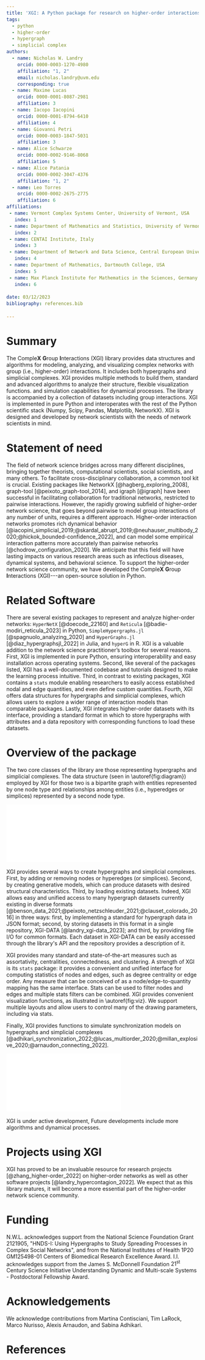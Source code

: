 ```yaml
---
title: 'XGI: A Python package for research on higher-order interactions'
tags:
  - python
  - higher-order
  - hypergraph
  - simplicial complex
authors:
  - name: Nicholas W. Landry
    orcid: 0000-0003-1270-4980
    affiliation: "1, 2"
    email: nicholas.landry@uvm.edu
    corresponding: true
  - name: Maxime Lucas
    orcid: 0000-0001-8087-2981
    affiliation: 3
  - name: Iacopo Iacopini
    orcid: 0000-0001-8794-6410
    affiliation: 4
  - name: Giovanni Petri
    orcid: 0000-0003-1847-5031
    affiliation: 3
  - name: Alice Schwarze
    orcid: 0000-0002-9146-8068
    affiliation: 5
  - name: Alice Patania
    orcid: 0000-0002-3047-4376
    affiliation: "1, 2"
  - name: Leo Torres
    orcid: 0000-0002-2675-2775
    affiliation: 6
affiliations:
 - name: Vermont Complex Systems Center, University of Vermont, USA
   index: 1
 - name: Department of Mathematics and Statistics, University of Vermont, USA
   index: 2
 - name: CENTAI Institute, Italy
   index: 3
 - name: Department of Network and Data Science, Central European University, Austria
   index: 4
 - name: Department of Mathematics, Dartmouth College, USA
   index: 5
 - name: Max Planck Institute for Mathematics in the Sciences, Germany
   index: 6

date: 03/12/2023
bibliography: references.bib

---
```


# Summary
The Comple**X** **G**roup **I**nteractions (XGI) library provides data structures and algorithms for modeling, analyzing, and visualizing complex networks with group (i.e., higher-order) interactions. It includes both hypergraphs and simplicial complexes. XGI provides multiple methods to build them, standard and advanced algorithms to analyze their structure, flexible visualization functions. and simulation capabilities for dynamical processes. The library is accompanied by a collection of datasets including group interactions. XGI is implemented in pure Python and interoperates with the rest of the Python scientific stack (Numpy, Scipy, Pandas, Matplotlib, NetworkX). XGI is designed and developed by network scientists with the needs of network scientists in mind.

# Statement of need
The field of network science bridges across many different disciplines, bringing together theorists, computational scientists, social scientists, and many others. To facilitate cross-disciplinary collaboration, a common tool kit is crucial. Existing packages like NetworkX [@hagberg_exploring_2008], graph-tool [@peixoto_graph-tool_2014], and igraph [@igraph] have been successful in facilitating collaboration for traditional networks, restricted to pairwise interactions. However, the rapidly growing subfield of higher-order network science, that goes beyond pairwise to model group interactions of any number of units, requires a different approach. 
Higher-order interaction networks promotes rich dynamical behavior [@iacopini_simplicial_2019;@skardal_abrupt_2019;@neuhauser_multibody_2020;@hickok_bounded-confidence_2022], and can model some empirical interaction patterns more accurately than pairwise networks [@chodrow_configuration_2020]. We anticipate that this field will have lasting impacts on various research areas such as infectious diseases, dynamical systems, and behavioral science. To support the higher-order network science community, we have developed the Comple**X** **G**roup **I**nteractions (XGI)---an open-source solution in Python.


# Related Software
There are several existing packages to represent and analyze higher-order networks: `HyperNetX` [@doecode_22160] and `Reticula` [@badie-modiri_reticula_2023] in Python, `SimpleHypergraphs.jl` [@spagnuolo_analyzing_2020]  and `HyperGraphs.jl` [@diaz_hypergraphsjl_2022] in Julia, and `hyperG` in R. XGI is a valuable addition to the network science practitioner’s toolbox for several reasons. First, XGI is implemented in pure Python, ensuring interoperability and easy installation across operating systems. Second, like several of the packages listed, XGI has a well-documented codebase and tutorials designed to make the learning process intuitive. Third, in contrast to existing packages, XGI contains a `stats` module enabling researchers to easily access established nodal and edge quantities, and even define custom quantities. Fourth, XGI offers data structures for hypergraphs and simplicial complexes, which allows users to explore a wider range of interaction models than comparable packages. Lastly, XGI integrates higher-order datasets with its interface, providing a standard format in which to store hypergraphs with attributes and a data repository with corresponding functions to load these datasets.

# Overview of the package

The two core classes of the library are those representing hypergraphs and simplicial complexes. The data structure (seen in \autoref{fig:diagram}) employed by XGI for those two is a bipartite graph with entities represented by one node type and relationships among entities (i.e., hyperedges or simplices) represented by a second node type.

![A hypergraph is internally represented as a bipartite network stored as two dictionaries, where keys are node IDs and sets specify the edges to which they belong, and vice-versa. Unique identifiers allow for multi-edges, as can be seen for edge IDs 1 and 2. \label{fig:diagram}](Figures/fig1.pdf)

XGI provides several ways to create hypergraphs and simplicial complexes. First, by adding or removing nodes or hyperedges (or simplices). Second, by creating generative models, which can produce datasets with desired structural characteristics. Third, by loading existing datasets. Indeed, XGI allows easy and unified access to many hypergraph datasets currently existing in diverse formats [@benson_data_2021;@peixoto_netzschleuder_2021;@clauset_colorado_2016] in three ways: first, by implementing a standard for hypergraph data in JSON format; second, by storing datasets in this format in a single repository, XGI-DATA [@landry_xgi-data_2023]; and third, by providing file I/O for common formats. Each dataset in XGI-DATA can be easily accessed through the library's API and the repository provides a description of it.

XGI provides many standard and state-of-the-art measures such as assortativity, centralities, connectedness, and clustering. A strength of XGI is its `stats` package: it provides a convenient and unified interface for computing statistics of nodes and edges, such as degree centrality or edge order. Any measure that can be conceived of as a node/edge-to-quantity mapping has the same interface. Stats can be used to filter nodes and edges and multiple stats filters can be combined.
XGI provides convenient visualization functions, as illustrated in \autoref{fig:viz}. We support multiple layouts and allow users to control many of the drawing parameters, including via stats. 

Finally, XGI provides functions to simulate synchronization models on hypergraphs and simplicial complexes [@adhikari_synchronization_2022;@lucas_multiorder_2020;@millan_explosive_2020;@arnaudon_connecting_2022].

![A visualization of the email-enron dataset [@landry_xgi-data_2023;@benson_data_2021] with hyperedges of sizes 2 and 3 (all isolated nodes removed). The nodes are colored by their degree and their size proportional to the Clique motif Eigenvector Centrality [@benson_three_2019]. \label{fig:viz}](Figures/fig2.pdf)

XGI is under active development, Future developments include more algorithms and dynamical processes.

# Projects using XGI
XGI has proved to be an invaluable resource for research projects [@zhang_higher-order_2022] on higher-order networks as well as other software projects [@landry_hypercontagion_2022]. We expect that as this library matures, it will become a more essential part of the higher-order network science community.

# Funding
N.W.L. acknowledges support from the National Science Foundation Grant 2121905, "HNDS-I: Using Hypergraphs to Study Spreading Processes in Complex Social Networks", and from the National Institutes of Health 1P20 GM125498-01 Centers of Biomedical Research Excellence Award. I.I. acknowledges support from the James S. McDonnell Foundation $21^{\text{st}}$ Century Science Initiative Understanding Dynamic and Multi-scale Systems - Postdoctoral Fellowship Award.

# Acknowledgements
We acknowledge contributions from Martina Contisciani, Tim LaRock, Marco Nurisso, Alexis Arnaudon, and Sabina Adhikari.

# References